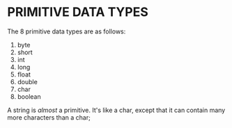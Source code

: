 # PRIMITIVE DATA TYPES

The 8 primitive data types are as follows:

1) byte
2) short
3) int 
4) long
5) float
6) double
7) char
8) boolean 

A string is _almost_ a primitive. It's like a char, except that it can contain many more characters than a char;